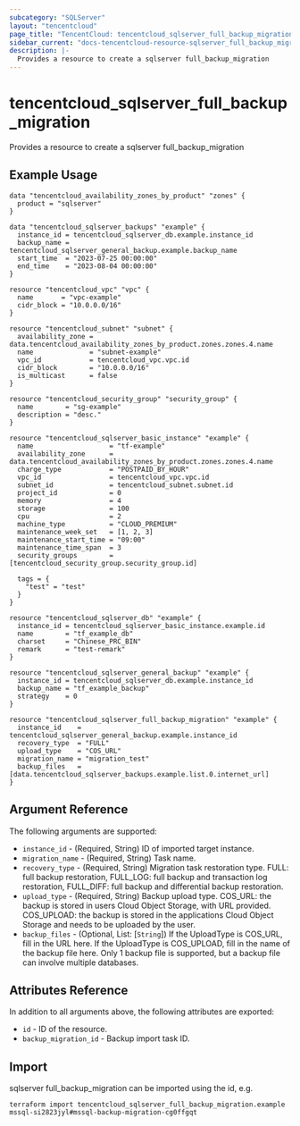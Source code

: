 ```yaml
---
subcategory: "SQLServer"
layout: "tencentcloud"
page_title: "TencentCloud: tencentcloud_sqlserver_full_backup_migration"
sidebar_current: "docs-tencentcloud-resource-sqlserver_full_backup_migration"
description: |-
  Provides a resource to create a sqlserver full_backup_migration
---
```


# tencentcloud_sqlserver_full_backup_migration

Provides a resource to create a sqlserver full_backup_migration

## Example Usage

```hcl
data "tencentcloud_availability_zones_by_product" "zones" {
  product = "sqlserver"
}

data "tencentcloud_sqlserver_backups" "example" {
  instance_id = tencentcloud_sqlserver_db.example.instance_id
  backup_name = tencentcloud_sqlserver_general_backup.example.backup_name
  start_time  = "2023-07-25 00:00:00"
  end_time    = "2023-08-04 00:00:00"
}

resource "tencentcloud_vpc" "vpc" {
  name       = "vpc-example"
  cidr_block = "10.0.0.0/16"
}

resource "tencentcloud_subnet" "subnet" {
  availability_zone = data.tencentcloud_availability_zones_by_product.zones.zones.4.name
  name              = "subnet-example"
  vpc_id            = tencentcloud_vpc.vpc.id
  cidr_block        = "10.0.0.0/16"
  is_multicast      = false
}

resource "tencentcloud_security_group" "security_group" {
  name        = "sg-example"
  description = "desc."
}

resource "tencentcloud_sqlserver_basic_instance" "example" {
  name                   = "tf-example"
  availability_zone      = data.tencentcloud_availability_zones_by_product.zones.zones.4.name
  charge_type            = "POSTPAID_BY_HOUR"
  vpc_id                 = tencentcloud_vpc.vpc.id
  subnet_id              = tencentcloud_subnet.subnet.id
  project_id             = 0
  memory                 = 4
  storage                = 100
  cpu                    = 2
  machine_type           = "CLOUD_PREMIUM"
  maintenance_week_set   = [1, 2, 3]
  maintenance_start_time = "09:00"
  maintenance_time_span  = 3
  security_groups        = [tencentcloud_security_group.security_group.id]

  tags = {
    "test" = "test"
  }
}

resource "tencentcloud_sqlserver_db" "example" {
  instance_id = tencentcloud_sqlserver_basic_instance.example.id
  name        = "tf_example_db"
  charset     = "Chinese_PRC_BIN"
  remark      = "test-remark"
}

resource "tencentcloud_sqlserver_general_backup" "example" {
  instance_id = tencentcloud_sqlserver_db.example.instance_id
  backup_name = "tf_example_backup"
  strategy    = 0
}

resource "tencentcloud_sqlserver_full_backup_migration" "example" {
  instance_id    = tencentcloud_sqlserver_general_backup.example.instance_id
  recovery_type  = "FULL"
  upload_type    = "COS_URL"
  migration_name = "migration_test"
  backup_files   = [data.tencentcloud_sqlserver_backups.example.list.0.internet_url]
}
```

## Argument Reference

The following arguments are supported:

* `instance_id` - (Required, String) ID of imported target instance.
* `migration_name` - (Required, String) Task name.
* `recovery_type` - (Required, String) Migration task restoration type. FULL: full backup restoration, FULL_LOG: full backup and transaction log restoration, FULL_DIFF: full backup and differential backup restoration.
* `upload_type` - (Required, String) Backup upload type. COS_URL: the backup is stored in users Cloud Object Storage, with URL provided. COS_UPLOAD: the backup is stored in the applications Cloud Object Storage and needs to be uploaded by the user.
* `backup_files` - (Optional, List: [`String`]) If the UploadType is COS_URL, fill in the URL here. If the UploadType is COS_UPLOAD, fill in the name of the backup file here. Only 1 backup file is supported, but a backup file can involve multiple databases.

## Attributes Reference

In addition to all arguments above, the following attributes are exported:

* `id` - ID of the resource.
* `backup_migration_id` - Backup import task ID.



## Import

sqlserver full_backup_migration can be imported using the id, e.g.

```
terraform import tencentcloud_sqlserver_full_backup_migration.example mssql-si2823jyl#mssql-backup-migration-cg0ffgqt
```

